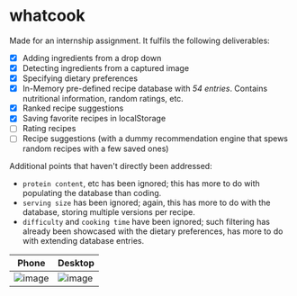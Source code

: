 # whatcook

Made for an internship assignment. It fulfils the following deliverables: 
- [x] Adding ingredients from a drop down
- [x] Detecting ingredients from a captured image
- [x] Specifying dietary preferences
- [x] In-Memory pre-defined recipe database with _54 entries_. Contains nutritional information, random ratings, etc.
- [x] Ranked recipe suggestions
- [x] Saving favorite recipes in localStorage
- [ ] Rating recipes
- [ ] Recipe suggestions (with a dummy recommendation engine that spews random recipes with a few saved ones)

Additional points that haven't directly been addressed:
  - `protein content`, etc has been ignored; this has more to do with populating the database than coding.
  - `serving size` has been ignored; again, this has more to do with the database, storing multiple versions per recipe.
  - `difficulty` and `cooking time` have been ignored; such filtering has already been showcased with the dietary preferences, has more to do with extending database entries.


| Phone | Desktop |
| --- | --- |
| ![image](https://github.com/user-attachments/assets/01a06dfb-63e0-4a09-8487-29ac3670bbfe) | ![image](https://github.com/user-attachments/assets/da437da5-82da-4ce3-a181-270c50fad8c6) |

